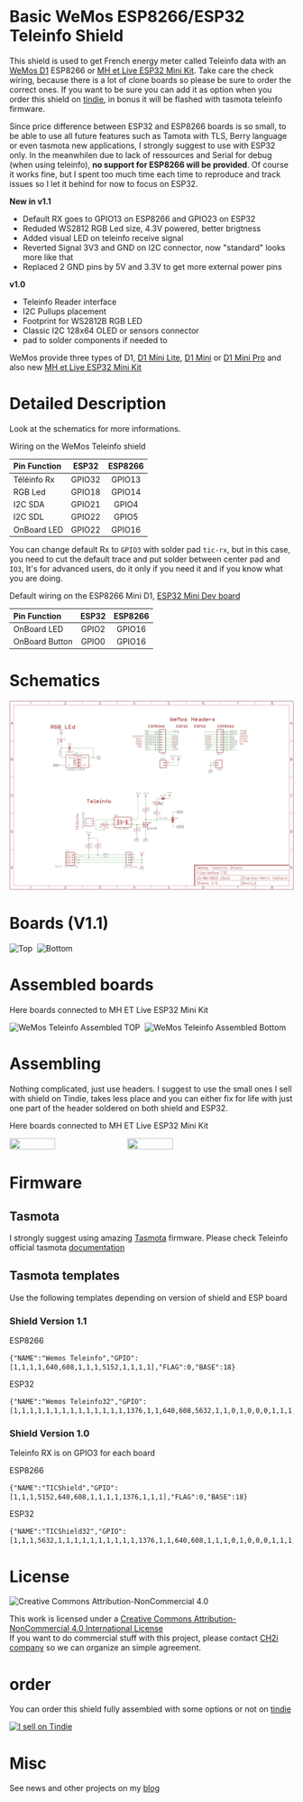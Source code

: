 # Basic WeMos ESP8266/ESP32 Teleinfo Shield

This shield is used to get French energy meter called Teleinfo data with an [WeMos D1][22] ESP8266 or [MH et Live ESP32 Mini Kit][23]. Take care the check wiring, because there is a lot of clone boards so please be sure to order the correct ones. If you want to be sure you can add it as option when you order this shield on [tindie][24], in bonus it will be flashed with tasmota teleinfo firmware.

Since price difference between ESP32 and ESP8266 boards is so small, to be able to use all future features such as Tamota with TLS, Berry language or even tasmota new applications, I strongly suggest to use with ESP32 only. In the meanwhilen due to lack of ressources and Serial for debug (when using teleinfo), **no support for ESP8266 will be provided**. Of course it works fine, but I spent too much time each time to reproduce and track issues so I let it behind for now to focus on ESP32.  

**New in v1.1**

- Default RX goes to GPIO13 on ESP8266 and GPIO23 on ESP32
- Reduded WS2812 RGB Led size, 4.3V powered, better brigtness 
- Added visual LED on teleinfo receive signal
- Reverted Signal 3V3 and GND on I2C connector, now "standard" looks more like that
- Replaced 2 GND pins by 5V and 3.3V to get more external power pins

**v1.0**

- Teleinfo Reader interface
- I2C Pullups placement
- Footprint for WS2812B RGB LED
- Classic I2C 128x64 OLED or sensors connector
- pad to solder components if needed to

WeMos provide three types of D1, [D1 Mini Lite][20], [D1 Mini][21] or [D1 Mini Pro][22] and also new [MH et Live ESP32 Mini Kit][23]

# Detailed Description

Look at the schematics for more informations.

Wiring on the WeMos Teleinfo shield

| Pin Function | ESP32   | ESP8266 |
|  :---        |  :---:  |  :---:  |
| Téléinfo Rx  |  GPIO32 | GPIO13  |
| RGB Led      |  GPIO18 | GPIO14  |
| I2C SDA      |  GPIO21 | GPIO4   |
| I2C SDL      |  GPIO22 | GPIO5   |
| OnBoard LED  |  GPIO22 | GPIO16  |

You can change default Rx to `GPIO3` with solder pad `tic-rx`, but in this case, you need to cut the default trace and put solder between center pad and `IO3`, It's for advanced users, do it only if you need it and if you know what you are doing.

Default wiring on the ESP8266 Mini D1, [ESP32 Mini Dev board][23]

| Pin Function   | ESP32   | ESP8266 |
|  :---          |  :---:  |  :---:  |
| OnBoard LED    |  GPIO2 | GPIO16  |
| OnBoard Button |  GPIO0 | GPIO16  |


# Schematics  

<img src="https://github.com/hallard/WeMos-TIC/raw/master/pictures/WeMos-TIC-sch.png">

# Boards (V1.1)

<img src="https://github.com/hallard/WeMos-TIC/raw/master/pictures/WeMos-TIC-top.png" alt="Top" width="40%" height="40%">&nbsp;
<img src="https://github.com/hallard/WeMos-TIC/raw/master/pictures/WeMos-TIC-bot.png" alt="Bottom" width="40%" height="40%">

# Assembled boards

Here boards connected to MH ET Live ESP32 Mini Kit

<img src="https://github.com/hallard/WeMos-TIC/raw/master/pictures/WeMos-TIC-assembled-top.png" width="40%" height="40%" alt="WeMos Teleinfo Assembled TOP">&nbsp;
<img src="https://github.com/hallard/WeMos-TIC/raw/master/pictures/WeMos-TIC-assembled-bot.png" width="40%" height="40%" alt="WeMos Teleinfo Assembled Bottom">

# Assembling

Nothing complicated, just use headers. I suggest to use the small ones I sell with shield on Tindie, takes less place and you can either fix for life with just one part of the header soldered on both shield and ESP32.

Here boards connected to MH ET Live ESP32 Mini Kit

<img src="https://github.com/hallard/WeMos-TIC/raw/master/pictures/WeMos-TIC-soldering-shield.png" width="40%" height="40%">&nbsp;
<img src="https://github.com/hallard/WeMos-TIC/raw/master/pictures/WeMos-TIC-soldering-esp32.png" width="40%" height="40%">


# Firmware 

## Tasmota

I strongly suggest using amazing [Tasmota](https://tasmota.github.io/docs/) firmware. 
Please check Teleinfo official tasmota [documentation](https://tasmota.github.io/docs/Teleinfo/)

## Tasmota templates

Use the following templates depending on version of shield and ESP board

### Shield Version 1.1


ESP8266
```
{"NAME":"Wemos Teleinfo","GPIO":[1,1,1,1,640,608,1,1,1,5152,1,1,1,1],"FLAG":0,"BASE":18}
```

ESP32
```
{"NAME":"Wemos Teleinfo32","GPIO":[1,1,1,1,1,1,1,1,1,1,1,1,1,1,1376,1,1,640,608,5632,1,1,0,1,0,0,0,1,1,1,1,1,1,1,1,1],"FLAG":0,"BASE":1}
```

### Shield Version 1.0

Teleinfo RX is on GPIO3 for each board

ESP8266
```
{"NAME":"TICShield","GPIO":[1,1,1,5152,640,608,1,1,1,1,1376,1,1,1],"FLAG":0,"BASE":18}
```

ESP32
```
{"NAME":"TICShield32","GPIO":[1,1,1,5632,1,1,1,1,1,1,1,1,1,1,1376,1,1,640,608,1,1,1,0,1,0,0,0,1,1,1,1,1,1,1,1,1],"FLAG":0,"BASE":1}
```

# License

<img alt="Creative Commons Attribution-NonCommercial 4.0" src="https://i.creativecommons.org/l/by-nc/4.0/88x31.png">   

This work is licensed under a [Creative Commons Attribution-NonCommercial 4.0 International License](http://creativecommons.org/licenses/by-nc/4.0/)    
If you want to do commercial stuff with this project, please contact [CH2i company](https://ch2i.eu/en#support) so we can organize an simple agreement.

# order 

You can order this shield fully assembled with some options or not on [tindie][24]

<a href="https://www.tindie.com/products/25467/"><img src="https://d2ss6ovg47m0r5.cloudfront.net/badges/tindie-mediums.png" alt="I sell on Tindie" width="150" height="78"></a>

# Misc

See news and other projects on my [blog][2] 
 
[2]: https://hallard.me

[20]: https://www.wemos.cc/en/latest/d1/d1_mini_lite.html
[21]: https://www.wemos.cc/en/latest/d1/d1_mini.html
[22]: https://www.smart-prototyping.com/Mini-D1-PRO-Development-Board-ESP8266-4M-16M
[23]: https://www.az-delivery.de/fr/products/esp32-d1-mini
[24]: https://www.tindie.com/products/25467/